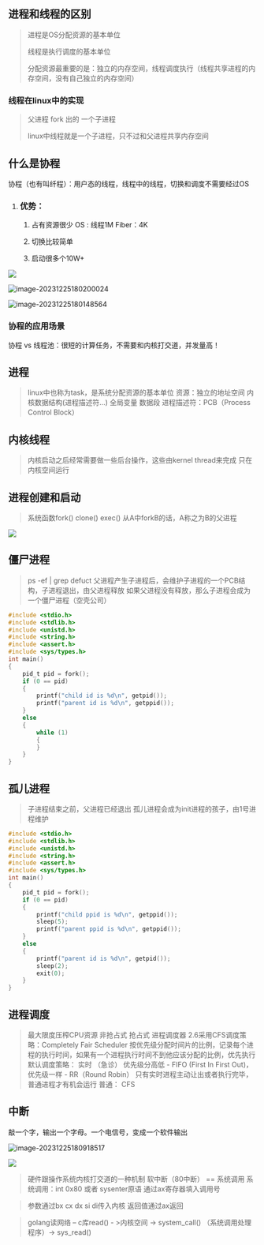 ## 进程和线程的区别

>进程是OS分配资源的基本单位
>
>线程是执行调度的基本单位
>
>分配资源最重要的是：独立的内存空间，线程调度执行（线程共享进程的内存空间，没有自己独立的内存空间）



### 线程在linux中的实现

>父进程 fork 出的 一个子进程
>
>linux中线程就是一个子进程，只不过和父进程共享内存空间
>
>

## 什么是协程

协程（也有叫纤程）：用户态的线程，线程中的线程，切换和调度不需要经过OS

1. ### 优势：

   1. 占有资源很少 OS : 线程1M Fiber：4K

   2. 切换比较简单

   3. 启动很多个10W+

   

![](https://oss.wyxxt.org.cn/images/2021/09/18/wp_editor_md_18be2d8aa2d75e087a92754bbc2c2a1e.jpg)

![image-20231225180200024](https://oss.wyxxt.org.cn/images/2023/12/25/d68e73fe-0711-4c5b-95e1-252a4c6fd4b1.png)

![image-20231225180148564](https://oss.wyxxt.org.cn/images/2023/12/25/da6d8c5c-bc7d-4841-b0cc-300348966a14.png)



### 协程的应用场景

协程 vs 线程池：很短的计算任务，不需要和内核打交道，并发量高！


## 进程

>linux中也称为task，是系统分配资源的基本单位
>资源：独立的地址空间 内核数据结构(进程描述符...) 全局变量 数据段
>进程描述符：PCB（Process Control Block）

## 内核线程

>内核启动之后经常需要做一些后台操作，这些由kernel thread来完成
>只在内核空间运行

## 进程创建和启动

>系统函数fork() clone()  exec()
>从A中forkB的话，A称之为B的父进程

![](https://oss.wyxxt.org.cn/images/2021/09/18/wp_editor_md_0098ca1cf0649270c2bc1573043fe552.jpg)



## 僵尸进程

>ps -ef | grep defuct
>父进程产生子进程后，会维护子进程的一个PCB结构，子进程退出，由父进程释放
>如果父进程没有释放，那么子进程会成为一个僵尸进程（空壳公司）

```c
#include <stdio.h>
#include <stdlib.h>
#include <unistd.h>
#include <string.h>
#include <assert.h>
#include <sys/types.h>
int main()
{
    pid_t pid = fork();
    if (0 == pid)
    {
        printf("child id is %d\n", getpid());
        printf("parent id is %d\n", getppid());
    }
    else
    {
        while (1)
        {
        }
    }
}
```


## 孤儿进程

>子进程结束之前，父进程已经退出
>孤儿进程会成为init进程的孩子，由1号进程维护

```c
#include <stdio.h>
#include <stdlib.h>
#include <unistd.h>
#include <string.h>
#include <assert.h>
#include <sys/types.h>
int main()
{
    pid_t pid = fork();
    if (0 == pid)
    {
        printf("child ppid is %d\n", getppid());
        sleep(5);
        printf("parent ppid is %d\n", getppid());
    }
    else
    {
        printf("parent id is %d\n", getpid());
        sleep(2);
        exit(0);
    }
}
```

## 进程调度

>最大限度压榨CPU资源
>非抢占式
>抢占式 进程调度器
>2.6采用CFS调度策略：Completely Fair Scheduler
>按优先级分配时间片的比例，记录每个进程的执行时间，如果有一个进程执行时间不到他应该分配的比例，优先执行
>默认调度策略：
>实时 （急诊） 优先级分高低 - FIFO (First In First Out)，优先级一样 - RR（Round Robin）
>只有实时进程主动让出或者执行完毕，普通进程才有机会运行
>普通： CFS

## 中断

敲一个字，输出一个字母。一个电信号，变成一个软件输出

![image-20231225180918517](https://oss.wyxxt.org.cn/images/2023/12/25/7bff9525-80b5-469b-9a98-a1dd1b803001.png)


![](https://oss.wyxxt.org.cn/images/2021/09/18/wp_editor_md_2807f04ca1e39fdaf920a69d77e1458a.jpg)



>硬件跟操作系统内核打交道的一种机制
>软中断（80中断） ==  系统调用
>系统调用：int 0x80 或者 sysenter原语
>通过ax寄存器填入调用号

>参数通过bx cx dx si di传入内核
>返回值通过ax返回

>golang读网络 – c库read() - >内核空间 -> system_call() （系统调用处理程序）-> sys_read()